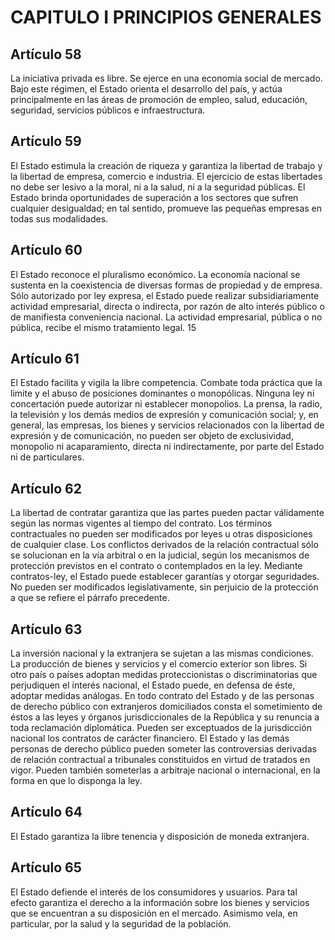 # CAPITULO I PRINCIPIOS GENERALES
## Artículo 58
La iniciativa privada es libre. Se ejerce en una economía social de mercado. Bajo este régimen, el Estado orienta el desarrollo del país, y actúa principalmente en las áreas de promoción de empleo, salud, educación, seguridad, servicios públicos e infraestructura. 


## Artículo 59
El Estado estimula la creación de riqueza y garantiza la libertad de trabajo y la libertad de empresa, comercio e industria. El ejercicio de estas libertades no debe ser lesivo a la moral, ni a la salud, ni a la seguridad públicas. El Estado brinda oportunidades de superación a los sectores que sufren cualquier desigualdad; en tal sentido, promueve las pequeñas empresas en todas sus modalidades. 


## Artículo 60
El Estado reconoce el pluralismo económico. La economía nacional se sustenta en la coexistencia de diversas formas de propiedad y de empresa. Sólo autorizado por ley expresa, el Estado puede realizar subsidiariamente actividad empresarial, directa o indirecta, por razón de alto interés público o de manifiesta conveniencia nacional. La actividad empresarial, pública o no pública, recibe el mismo tratamiento legal. 15 


## Artículo 61
El Estado facilita y vigila la libre competencia. Combate toda práctica que la limite y el abuso de posiciones dominantes o monopólicas. Ninguna ley ni concertación puede autorizar ni establecer monopolios. La prensa, la radio, la televisión y los demás medios de expresión y comunicación social; y, en general, las empresas, los bienes y servicios relacionados con la libertad de expresión y de comunicación, no pueden ser objeto de exclusividad, monopolio ni acaparamiento, directa ni indirectamente, por parte del Estado ni de particulares. 


## Artículo 62
La libertad de contratar garantiza que las partes pueden pactar válidamente según las normas vigentes al tiempo del contrato. Los términos contractuales no pueden ser modificados por leyes u otras disposiciones de cualquier clase. Los conflictos derivados de la relación contractual sólo se solucionan en la vía arbitral o en la judicial, según los mecanismos de protección previstos en el contrato o contemplados en la ley. Mediante contratos-ley, el Estado puede establecer garantías y otorgar seguridades. No pueden ser modificados legislativamente, sin perjuicio de la protección a que se refiere el párrafo precedente. 


## Artículo 63
La inversión nacional y la extranjera se sujetan a las mismas condiciones. La producción de bienes y servicios y el comercio exterior son libres. Si otro país o países adoptan medidas proteccionistas o discriminatorias que perjudiquen el interés nacional, el Estado puede, en defensa de éste, adoptar medidas análogas. En todo contrato del Estado y de las personas de derecho público con extranjeros domiciliados consta el sometimiento de éstos a las leyes y órganos jurisdiccionales de la República y su renuncia a toda reclamación diplomática. Pueden ser exceptuados de la jurisdicción nacional los contratos de carácter financiero. El Estado y las demás personas de derecho público pueden someter las controversias derivadas de relación contractual a tribunales constituidos en virtud de tratados en vigor. Pueden también someterlas a arbitraje nacional o internacional, en la forma en que lo disponga la ley. 


## Artículo 64
El Estado garantiza la libre tenencia y disposición de moneda extranjera. 


## Artículo 65
El Estado defiende el interés de los consumidores y usuarios. Para tal efecto garantiza el derecho a la información sobre los bienes y servicios que se encuentran a su disposición en el mercado. Asimismo vela, en particular, por la salud y la seguridad de la población.  


